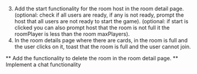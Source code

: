 3. Add the start functionality for the room host in the room detail page. (optional: check if all users are ready, if any is not ready, prompt the host that all users are not ready to start the game).
   (optional: if start is clicked you can also prompt host that the room is not full it the roomPlayer is less than the room maxPlayers).
4. In the room details page where there are cards, in the room is full and the user clicks on it, toast that the room is full and the user cannot join.

<!-- later -->

** Add the functionality to delete the room in the room detail page.
** Implement a chat functionality

